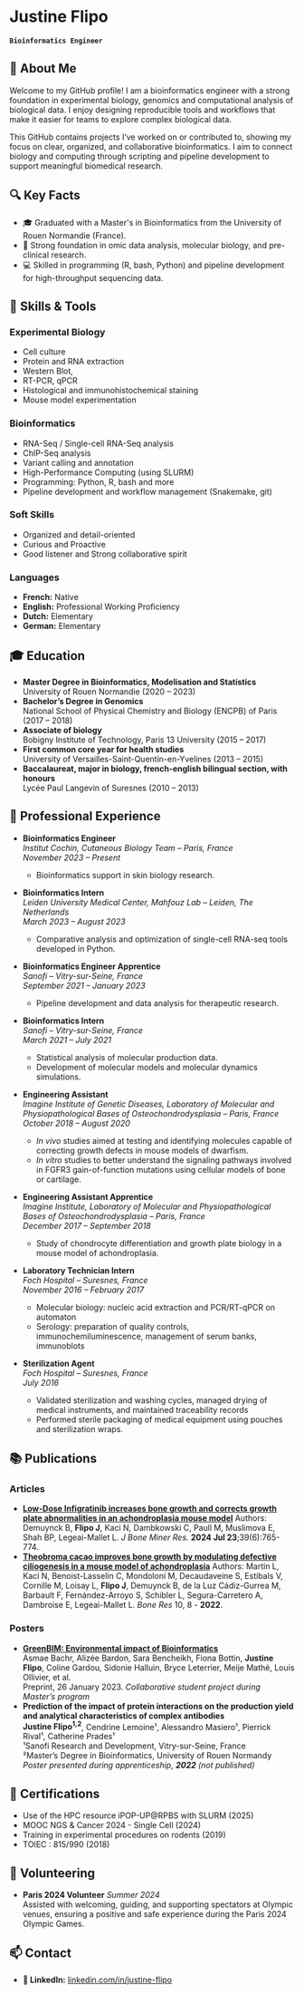 # Justine Flipo

**`Bioinformatics Engineer`**

## 🧬 About Me

Welcome to my GitHub profile! I am a bioinformatics engineer with a strong foundation in experimental biology, genomics and computational analysis of biological data. I enjoy designing reproducible tools and workflows that make it easier for teams to explore complex biological data.

This GitHub contains projects I’ve worked on or contributed to, showing my focus on clear, organized, and collaborative bioinformatics. I aim to connect biology and computing through scripting and pipeline development to support meaningful biomedical research.

## 🔍 Key Facts

- 🎓 Graduated with a Master's in Bioinformatics from the University of Rouen Normandie (France).
- 🧪 Strong foundation in omic data analysis, molecular biology, and pre-clinical research.
- 💻 Skilled in programming (R, bash, Python) and pipeline development for high-throughput sequencing data.

## 🔧 Skills & Tools

### Experimental Biology
- Cell culture
- Protein and RNA extraction
- Western Blot, 
- RT-PCR, qPCR
- Histological and immunohistochemical staining
- Mouse model experimentation

### Bioinformatics
- RNA-Seq / Single-cell RNA-Seq analysis
- ChIP-Seq analysis
- Variant calling and annotation
- High-Performance Computing (using SLURM)
- Programming: Python, R, bash and more
- Pipeline development and workflow management (Snakemake, git)

### Soft Skills
- Organized and detail-oriented
- Curious and Proactive
- Good listener and Strong collaborative spirit

### Languages
- **French:** Native
- **English:** Professional Working Proficiency
- **Dutch:** Elementary
- **German:** Elementary

## 🎓 Education

- **Master Degree in Bioinformatics, Modelisation and Statistics**  
  University of Rouen Normandie (2020 – 2023)
- **Bachelor’s Degree in Genomics**  
  National School of Physical Chemistry and Biology (ENCPB) of Paris (2017 – 2018)
- **Associate of biology**  
  Bobigny Institute of Technology, Paris 13 University (2015 – 2017)
- **First common core year for health studies**  
  University of Versailles-Saint-Quentin-en-Yvelines (2013 – 2015)
- **Baccalaureat, major in biology, french-english bilingual section, with honours**  
  Lycée Paul Langevin of Suresnes (2010 – 2013)

## 💼 Professional Experience

- **Bioinformatics Engineer**  
  *Institut Cochin, Cutaneous Biology Team – Paris, France*  
  *November 2023 – Present*
  - Bioinformatics support in skin biology research.

- **Bioinformatics Intern**  
  *Leiden University Medical Center, Mahfouz Lab – Leiden, The Netherlands*  
  *March 2023 – August 2023*  
  - Comparative analysis and optimization of single-cell RNA-seq tools developed in Python.

- **Bioinformatics Engineer Apprentice**  
  *Sanofi – Vitry-sur-Seine, France*  
  *September 2021 – January 2023*  
  - Pipeline development and data analysis for therapeutic research.

- **Bioinformatics Intern**  
  *Sanofi – Vitry-sur-Seine, France*  
  *March 2021 – July 2021*
  - Statistical analysis of molecular production data.
  - Development of molecular models and molecular dynamics simulations.

- **Engineering Assistant**  
  *Imagine Institute of Genetic Diseases, Laboratory of Molecular and Physiopathological Bases of Osteochondrodysplasia – Paris, France*  
  *October 2018 – August 2020*  
  - *In vivo* studies aimed at testing and identifying molecules capable of correcting growth defects in mouse models of dwarfism.
  - *In vitro* studies to better understand the signaling pathways involved in FGFR3 gain-of-function mutations using cellular models of bone or cartilage.

- **Engineering Assistant Apprentice**  
  *Imagine Institute, Laboratory of Molecular and Physiopathological Bases of Osteochondrodysplasia – Paris, France*  
  *December 2017 – September 2018*
  - Study of chondrocyte differentiation and growth plate biology in a mouse model of achondroplasia.

- **Laboratory Technician Intern**  
  *Foch Hospital – Suresnes, France*  
  *November 2016 – February 2017*  
  - Molecular biology: nucleic acid extraction and PCR/RT-qPCR on automaton
  - Serology: preparation of quality controls, immunochemiluminescence, management of serum banks, immunoblots

- **Sterilization Agent**  
  *Foch Hospital – Suresnes, France*  
  *July 2016*
  - Validated sterilization and washing cycles, managed drying of medical instruments, and maintained traceability records
  - Performed sterile packaging of medical equipment using pouches and sterilization wraps.

## 📚 Publications

### Articles
- **[Low-Dose Infigratinib increases bone growth and corrects growth plate abnormalities in an achondroplasia mouse model](https://doi.org/10.1093/jbmr/zjae051)**
  Authors: Demuynck B, **Flipo J**, Kaci N, Dambkowski C, Paull M, Muslimova E, Shah BP, Legeai-Mallet L. 
  *J Bone Miner Res.* **2024 Jul 23**;39(6):765-774.
- **[Theobroma cacao improves bone growth by modulating defective ciliogenesis in a mouse model of achondroplasia](https://doi.org/10.1038/s41413-021-00177-7)**
  Authors: Martin L, Kaci N, Benoist-Lasselin C, Mondoloni M, Decaudaveine S, Estibals V, Cornille M, Loisay L, **Flipo J**, Demuynck B, de la Luz Cádiz-Gurrea M, Barbault F, Fernández-Arroyo S, Schibler L, Segura-Carretero A, Dambroise E, Legeai-Mallet L. 
  *Bone Res* 10, 8 - **2022**.

### Posters
- **[GreenBIM: Environmental impact of Bioinformatics](https://doi.org/10.14293/S2199-1006.1.SOR-.PPWHCXV.v1)**  
  Asmae Bachr, Alizée Bardon, Sara Bencheikh, Fiona Bottin, **Justine Flipo**, Coline Gardou, Sidonie Halluin, Bryce Leterrier, Meije Mathé, Louis Ollivier, et al.  
  Preprint, 26 January 2023. 
  *Collaborative student project during Master’s program*
- **Prediction of the impact of protein interactions on the production yield and analytical characteristics of complex antibodies**  
  **Justine Flipo<sup>1,2</sub>**, Cendrine Lemoine¹, Alessandro Masiero¹, Pierrick Rival¹, Catherine Prades¹  
    ¹Sanofi Research and Development, Vitry-sur-Seine, France  
    ²Master’s Degree in Bioinformatics, University of Rouen Normandy  
  *Poster presented during apprenticeship, **2022** (not published)*


## 📜 Certifications

- Use of the HPC resource iPOP-UP@RPBS with SLURM (2025)
- MOOC NGS & Cancer 2024 - Single Cell (2024)
- Training in experimental procedures on rodents (2019)
- TOIEC : 815/990 (2018)

## 🤝 Volunteering

- **Paris 2024 Volunteer**
  *Summer 2024*  
  Assisted with welcoming, guiding, and supporting spectators at Olympic venues, ensuring a positive and safe experience during the Paris 2024 Olympic Games.


## 📫 Contact

- **🔗 LinkedIn:** [linkedin.com/in/justine-flipo](https://www.linkedin.com/in/justine-flipo)
